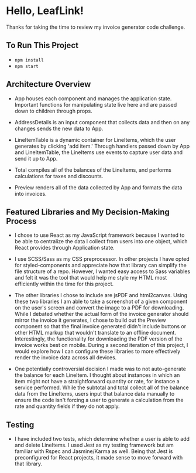 # Hello, LeafLink!

Thanks for taking the time to review my invoice generator code challenge.

## To Run This Project

* `npm install`
* `npm start`

## Architecture Overview

* App houses each component and manages the application state. Important functions for manipulating state live here and are passed down to children through props.

* AddressDetails is an input component that collects data and then on any changes sends the new data to App.

* LineItemTable is a dynamic container for LineItems, which the user generates by clicking 'add item.' Through handlers passed down by App and LineItemTable, the LineItems use events to capture user data and send it up to App.

* Total compiles all of the balances of the LineItems, and performs calculations for taxes and discounts.

* Preview renders all of the data collected by App and formats the data into invoices.

## Featured Libraries and My Decision-Making Process

* I chose to use React as my JavaScript framework because I wanted to be able to centralize the data I collect from users into one object, which React provides through Application state.

* I use SCSS/Sass as my CSS preprocessor. In other projects I have opted for styled-components and appreciate how that library can simplify the file structure of a repo. However, I wanted easy access to Sass variables and felt it was the tool that would help me style my HTML most efficiently within the time for this project.

* The other libraries I chose to include are jsPDF and html2canvas. Using these two libraries I am able to take a screenshot of a given component on the user's screen and convert the image to a PDF for downloading. While I debated whether the actual form of the invoice generator should mirror the invoice it generates, I chose to build out the Preview component so that the final invoice generated didn't include buttons or other HTML markup that wouldn't translate to an offline document. Interestingly, the functionality for downloading the PDF version of the invoice works best on mobile. During a second iteration of this project, I would explore how I can configure these libraries to more effectively render the invoice data across all devices.

* One potentially controversial decision I made was to not auto-generate the balance for each LineItem. I thought about instances in which an item might not have a straightforward quantity or rate, for instance a service performed. While the subtotal and total collect all of the balance data from the LineItems, users input that balance data manually to ensure the code isn't forcing a user to generate a calculation from the rate and quantity fields if they do not apply.

## Testing

* I have included two tests, which determine whether a user is able to add and delete LineItems. I used Jest as my testing framework but am familiar with Rspec and Jasmine/Karma as well. Being that Jest is preconfigured for React projects, it made sense to move forward with that library.
